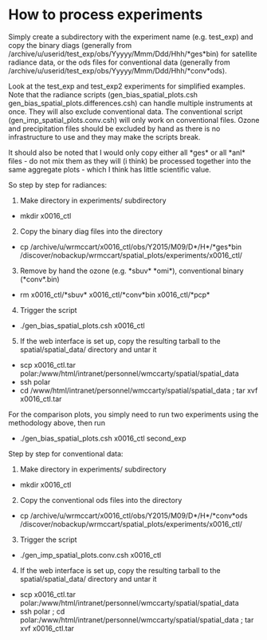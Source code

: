 How to process experiments
==========================

Simply create a subdirectory with the experiment name (e.g. test_exp) and copy the binary diags (generally from /archive/u/userid/test_exp/obs/Yyyyy/Mmm/Ddd/Hhh/\*ges\*bin) for satellite radiance data, or the ods files for conventional data (generally from /archive/u/userid/test_exp/obs/Yyyyy/Mmm/Ddd/Hhh/\*conv\*ods). 

Look at the test_exp and test_exp2 experiments for simplified examples.  Note that the radiance scripts (gen_bias_spatial_plots.csh  gen_bias_spatial_plots.differences.csh) can handle multiple instruments at once.  They will also exclude conventional data.  The conventional script (gen_imp_spatial_plots.conv.csh) will only work on conventional files.  Ozone and precipitation files should be excluded by hand as there is no infrastructure to use and they may make the scripts break.  

It should also be noted that I would only copy either all \*ges\* or all \*anl\* files - do not mix them as they will (i think) be processed together into the same aggregate plots - which I think has little scientific value.

So step by step for radiances:

1.  Make directory in experiments/ subdirectory
  * mkdir x0016_ctl
2.  Copy the binary diag files into the directory
  * cp /archive/u/wrmccart/x0016_ctl/obs/Y2015/M09/D\*/H\*/\*ges\*bin /discover/nobackup/wrmccart/spatial_plots/experiments/x0016_ctl/
3.  Remove by hand the ozone (e.g. \*sbuv\* \*omi\*), conventional binary (\*conv\*.bin) 
  * rm x0016_ctl/\*sbuv\* x0016_ctl/\*conv\*bin x0016_ctl/\*pcp\*
4.  Trigger the script
  * ./gen_bias_spatial_plots.csh x0016_ctl
5.  If the web interface is set up, copy the resulting tarball to the spatial/spatial_data/ directory and untar it
  * scp x0016_ctl.tar polar:/www/html/intranet/personnel/wmccarty/spatial/spatial_data
  * ssh polar 
  * cd /www/html/intranet/personnel/wmccarty/spatial/spatial_data ; tar xvf x0016_ctl.tar


For the comparison plots, you simply need to run two experiments using the methodology above, then run
  * ./gen_bias_spatial_plots.csh x0016_ctl second_exp

Step by step for conventional data:

1.  Make directory in experiments/ subdirectory
  * mkdir x0016_ctl
2.  Copy the conventional ods files into the directory
  * cp /archive/u/wrmccart/x0016_ctl/obs/Y2015/M09/D\*/H\*/\*conv\*ods /discover/nobackup/wrmccart/spatial_plots/experiments/x0016_ctl/
3.  Trigger the script
  * ./gen_imp_spatial_plots.conv.csh x0016_ctl
4.  If the web interface is set up, copy the resulting tarball to the spatial/spatial_data/ directory and untar it
  * scp x0016_ctl.tar polar:/www/html/intranet/personnel/wmccarty/spatial/spatial_data
  * ssh polar ; cd polar:/www/html/intranet/personnel/wmccarty/spatial/spatial_data ; tar xvf x0016_ctl.tar


